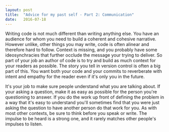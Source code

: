 ```yaml
---
layout: post
title:  "Advice for my past self - Part 2: Communication"
date:   2016-07-18
---
```



Writing code is not much different than writing anything else. You have an audience for whom you need to build
a coherent and cohesive narrative. However unlike, other things you may write, code is often alinear and therefore
hard to follow. Context is missing, and you probably have some ideosynchracies that further occlude the
message your trying to deliver. So part of your job an author of code is to try and build as much context for your
readers as possible. The story you tell in version control is often a big part of this. You want both your code and
your commits to reverberate with intent and empathy for the reader even if it's only you in the future.


It's your job to make sure people understand what you are talking about. If your asking a question, make it as easy
as possible for the person you're questioning to answer. If you do the work up front of defining the problem in a way
that it's easy to understand you'll sometimes find that you were just asking the question to have another person do that
work for you. As with most other contexts, be sure to think before you speak or write. The impulse to be heard is a strong
one, and it rarely matches other people's impulses to listen.
